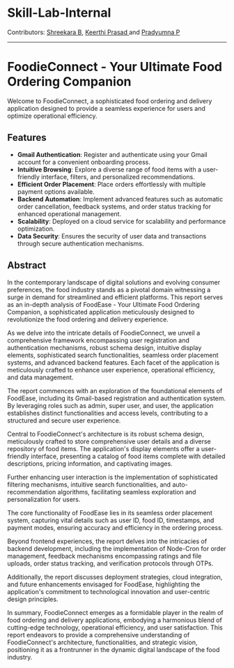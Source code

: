 ﻿# Skill-Lab-Internal

Contributors:
 [Shreekara B](https://github.com/Shreek1009), [Keerthi Prasad ](https://github.com/captmk) and [Pradyumna P](https://github.com/VoidGeek)

---

# FoodieConnect - Your Ultimate Food Ordering Companion

Welcome to FoodieConnect, a sophisticated food ordering and delivery application designed to provide a seamless experience for users and optimize operational efficiency.

## Features

- **Gmail Authentication**: Register and authenticate using your Gmail account for a convenient onboarding process.
- **Intuitive Browsing**: Explore a diverse range of food items with a user-friendly interface, filters, and personalized recommendations.
- **Efficient Order Placement**: Place orders effortlessly with multiple payment options available.
- **Backend Automation**: Implement advanced features such as automatic order cancellation, feedback systems, and order status tracking for enhanced operational management.
- **Scalability**: Deployed on a cloud service for scalability and performance optimization.
- **Data Security**: Ensures the security of user data and transactions through secure authentication mechanisms.

## Abstract
In the contemporary landscape of digital solutions and evolving consumer preferences, the food industry stands as a pivotal domain witnessing a surge in demand for streamlined and efficient platforms. This report serves as an in-depth analysis of FoodEase - Your Ultimate Food Ordering Companion, a sophisticated application meticulously designed to revolutionize the food ordering and delivery experience.

As we delve into the intricate details of FoodieConnect, we unveil a comprehensive framework encompassing user registration and authentication mechanisms, robust schema design, intuitive display elements, sophisticated search functionalities, seamless order placement systems, and advanced backend features. Each facet of the application is meticulously crafted to enhance user experience, operational efficiency, and data management.

The report commences with an exploration of the foundational elements of FoodEase, including its Gmail-based registration and authentication system. By leveraging roles such as admin, super user, and user, the application establishes distinct functionalities and access levels, contributing to a structured and secure user experience.

Central to FoodieConnect's architecture is its robust schema design, meticulously crafted to store comprehensive user details and a diverse repository of food items. The application's display elements offer a user-friendly interface, presenting a catalog of food items complete with detailed descriptions, pricing information, and captivating images.

Further enhancing user interaction is the implementation of sophisticated filtering mechanisms, intuitive search functionalities, and auto-recommendation algorithms, facilitating seamless exploration and personalization for users.

The core functionality of FoodEase lies in its seamless order placement system, capturing vital details such as user ID, food ID, timestamps, and payment modes, ensuring accuracy and efficiency in the ordering process.

Beyond frontend experiences, the report delves into the intricacies of backend development, including the implementation of Node-Cron for order management, feedback mechanisms encompassing ratings and file uploads, order status tracking, and verification protocols through OTPs.

Additionally, the report discusses deployment strategies, cloud integration, and future enhancements envisaged for FoodEase, highlighting the application's commitment to technological innovation and user-centric design principles.

In summary, FoodieConnect emerges as a formidable player in the realm of food ordering and delivery applications, embodying a harmonious blend of cutting-edge technology, operational efficiency, and user satisfaction. This report endeavors to provide a comprehensive understanding of FoodieConnect's architecture, functionalities, and strategic vision, positioning it as a frontrunner in the dynamic digital landscape of the food industry.




